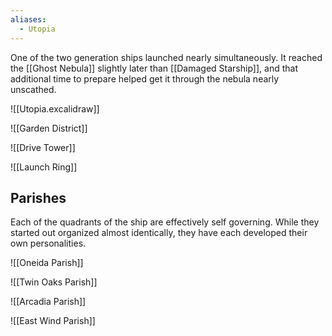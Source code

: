 ```yaml
---
aliases:
  - Utopia
---
```

One of the two generation ships launched nearly simultaneously. It reached the [[Ghost Nebula]] slightly later than [[Damaged Starship]], and that additional time to prepare helped get it through the nebula nearly unscathed.

![[Utopia.excalidraw]]

![[Garden District]]

![[Drive Tower]]

![[Launch Ring]]

## Parishes

Each of the quadrants of the ship are effectively self governing. While they started out organized almost identically, they have each developed their own personalities.

![[Oneida Parish]]

![[Twin Oaks Parish]]

![[Arcadia Parish]]

![[East Wind Parish]]